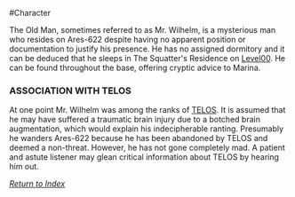 #Character 

The Old Man, sometimes referred to as Mr. Wilhelm, is a mysterious man who resides on Ares-622 despite having no apparent position or documentation to justify his presence. He has no assigned dormitory and it can be deduced that he sleeps in The Squatter's Residence on [Level00](Level00.md). He can be found throughout the base, offering cryptic advice to Marina.

### ASSOCIATION WITH TELOS
At one point Mr. Wilhelm was among the ranks of [TELOS](TELOS.md). It is assumed that he may have suffered a traumatic brain injury due to a botched brain augmentation, which would explain his indecipherable ranting. Presumably he wanders Ares-622 because he has been abandoned by TELOS and deemed a non-threat. However, he has not gone completely mad. A patient and astute listener may glean critical information about TELOS by hearing him out.

*[Return to Index](index2.md)*
